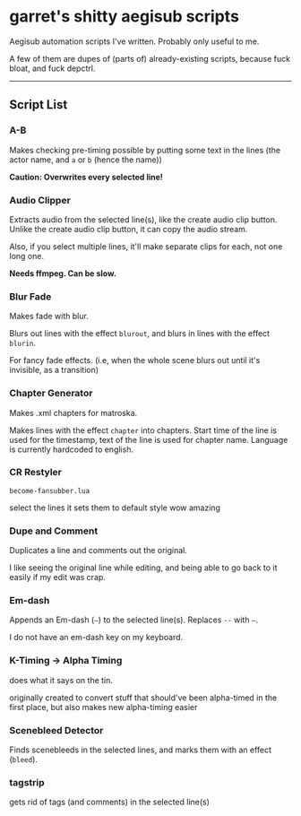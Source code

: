 # garret's shitty aegisub scripts

Aegisub automation scripts I've written.
Probably only useful to me.

A few of them are dupes of (parts of) already-existing scripts, because fuck bloat, and fuck depctrl.

----

## Script List

### A-B

Makes checking pre-timing possible by putting some text in the lines (the actor name, and `a` or `b` (hence the name))

**Caution: Overwrites every selected line!**

### Audio Clipper

Extracts audio from the selected line(s), like the create audio clip button.
Unlike the create audio clip button, it can copy the audio stream.

Also, if you select multiple lines, it'll make separate clips for each, not one long one.

**Needs ffmpeg. Can be slow.**

### Blur Fade

Makes fade with blur.

Blurs out lines with the effect `blurout`, and blurs in lines with the effect `blurin`.

For fancy fade effects. (i.e, when the whole scene blurs out until it's invisible, as a transition)

### Chapter Generator

Makes .xml chapters for matroska.

Makes lines with the effect `chapter` into chapters. Start time of the line is used for the timestamp, text of the line is used for chapter name.
Language is currently hardcoded to english.

### CR Restyler

`become-fansubber.lua`

select the lines
it sets them to default style
wow amazing

### Dupe and Comment

Duplicates a line and comments out the original.

I like seeing the original line while editing, and being able to go back to it easily if my edit was crap.

### Em-dash

Appends an Em-dash (`—`) to the selected line(s).
Replaces `--` with `—`.

I do not have an em-dash key on my keyboard.

### K-Timing -> Alpha Timing

does what it says on the tin.

originally created to convert stuff that should've been alpha-timed in the first place, but also makes new alpha-timing easier

### Scenebleed Detector

Finds scenebleeds in the selected lines, and marks them with an effect (`bleed`).

### tagstrip

gets rid of tags (and comments) in the selected line(s)
